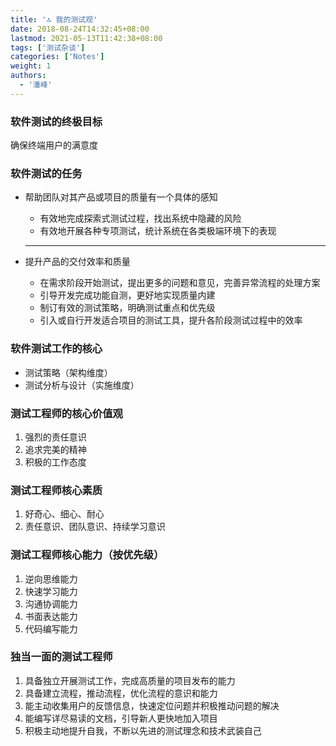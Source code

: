 ```yaml
---
title: '🔝 我的测试观'
date: 2018-08-24T14:32:45+08:00
lastmod: 2021-05-13T11:42:38+08:00
tags: ['测试杂谈']
categories: ['Notes']
weight: 1
authors:
  - '潘峰'
---
```


### 软件测试的终极目标

确保终端用户的满意度

### 软件测试的任务

- 帮助团队对其产品或项目的质量有一个具体的感知

  - 有效地完成探索式测试过程，找出系统中隐藏的风险
  - 有效地开展各种专项测试，统计系统在各类极端环境下的表现

  ***

- 提升产品的交付效率和质量

  - 在需求阶段开始测试，提出更多的问题和意见，完善异常流程的处理方案
  - 引导开发完成功能自测，更好地实现质量内建
  - 制订有效的测试策略，明确测试重点和优先级
  - 引入或自行开发适合项目的测试工具，提升各阶段测试过程中的效率

### 软件测试工作的核心

- 测试策略（架构维度）
- 测试分析与设计（实施维度）

### 测试工程师的核心价值观

1. 强烈的责任意识
2. 追求完美的精神
3. 积极的工作态度

### 测试工程师核心素质

1. 好奇心、细心、耐心
2. 责任意识、团队意识、持续学习意识

### 测试工程师核心能力（按优先级）

1. 逆向思维能力
2. 快速学习能力
3. 沟通协调能力
4. 书面表达能力
5. 代码编写能力

### 独当一面的测试工程师

1. 具备独立开展测试工作，完成高质量的项目发布的能力
2. 具备建立流程，推动流程，优化流程的意识和能力
3. 能主动收集用户的反馈信息，快速定位问题并积极推动问题的解决
4. 能编写详尽易读的文档，引导新人更快地加入项目
5. 积极主动地提升自我，不断以先进的测试理念和技术武装自己
